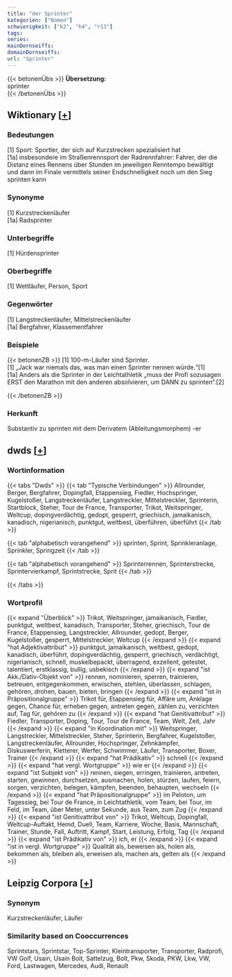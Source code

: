 ```yaml
---
title: "der Sprinter"
kategorien: ["Nomen"]
schwierigkeit: ["k2", "h4", "r13"]
tags:
series:
mainDornseiffs:
domainDornseiffs:
url: "Sprinter"
---
```


{{< betonenÜbs >}}
**Übersetzung:**  
sprinter  
{{< /betonenÜbs >}}

## Wiktionary [[+](https://de.wiktionary.org/wiki/Sprinter)]

### Bedeutungen
[1] Sport: Sportler, der sich auf Kurzstrecken spezialisiert hat  
[1a] insbesondere im Straßenrennsport der Radrennfahrer: Fahrer, der die Distanz eines Rennens über Stunden im jeweiligen Renntempo bewältigt und dann im Finale vermittels seiner Endschnelligkeit noch um den Sieg sprinten kann  

### Synonyme
[1] Kurzstreckenläufer  
[1a] Radsprinter  

### Unterbegriffe
[1] Hürdensprinter  

### Oberbegriffe
[1] Wettläufer, Person, Sport  

### Gegenwörter
[1] Langstreckenläufer, Mittelstreckenläufer  
[1a] Bergfahrer, Klassementfahrer  

### Beispiele
{{< betonenZB >}}
[1] 100-m-Läufer sind Sprinter.  
[1] „Jack war niemals das, was man einen Sprinter nennen würde.“[1]  
[1a] Anders als die Sprinter in der Leichtathletik „muss der Profi sozusagen ERST den Marathon mit den anderen absolvieren, um DANN zu sprinten“.[2]  

{{< /betonenZB >}}
### Herkunft
Substantiv zu sprinten mit dem Derivatem (Ableitungsmorphem) -er  



## dwds [[+](https://www.dwds.de/wb/Sprinter)]

### Wortinformation
{{< tabs "Dwds" >}}
{{< tab "Typische Verbindungen" >}}
Allrounder, Berger, Bergfahrer, Dopingfall, Etappensieg, Fiedler, Hochspringer, Kugelstoßer, Langstreckenläufer, Langstreckler, Mittelstreckler, Sprinterin, Startblock, Steher, Tour de France, Transporter, Trikot, Weitspringer, Weltcup, dopingverdächtig, gedopt, gesperrt, griechisch, jamaikanisch, kanadisch, nigerianisch, punktgut, weltbest, überführen, überführt
{{< /tab >}}

{{< tab "alphabetisch vorangehend" >}}
sprinten, Sprint, Sprinkleranlage, Sprinkler, Springzeit
{{< /tab >}}

{{< tab "alphabetisch vorangehend" >}}
Sprinterrennen, Sprinterstrecke, Sprintervierkampf, Sprintstrecke, Sprit
{{< /tab >}}

{{< /tabs >}}

### Wortprofil
{{< expand "Überblick" >}} Trikot, Weitspringer, jamaikanisch, Fiedler, punktgut, weltbest, kanadisch, Transporter, Steher, griechisch, Tour de France, Etappensieg, Langstreckler, Allrounder, gedopt, Berger, Kugelstoßer, gesperrt, Mittelstreckler, Weltcup {{< /expand >}}
{{< expand "hat Adjektivattribut" >}} punktgut, jamaikanisch, weltbest, gedopt, kanadisch, überführt, dopingverdächtig, gesperrt, griechisch, verdächtigt, nigerianisch, schnell, muskelbepackt, überragend, exzellent, getestet, talentiert, erstklassig, bullig, usbekisch {{< /expand >}}
{{< expand "ist Akk./Dativ-Objekt von" >}} rennen, nominieren, sperren, trainieren, betreuen, entgegenkommen, erwischen, stehlen, überlassen, schlagen, gehören, drohen, bauen, bieten, bringen {{< /expand >}}
{{< expand "ist in Präpositionalgruppe" >}} Trikot für, Etappensieg für, Affäre um, Anklage gegen, Chance für, erheben gegen, antreten gegen, zählen zu, verzichten auf, Tag für, gehören zu {{< /expand >}}
{{< expand "hat Genitivattribut" >}} Fiedler, Transporter, Doping, Tour, Tour de France, Team, Welt, Zeit, Jahr {{< /expand >}}
{{< expand "in Koordination mit" >}} Weitspringer, Langstreckler, Mittelstreckler, Steher, Sprinterin, Bergfahrer, Kugelstoßer, Langstreckenläufer, Allrounder, Hochspringer, Zehnkämpfer, Diskuswerferin, Kletterer, Werfer, Schwimmer, Läufer, Transporter, Boxer, Trainer {{< /expand >}}
{{< expand "hat Prädikativ" >}} schnell {{< /expand >}}
{{< expand "hat vergl. Wortgruppe" >}} wie er {{< /expand >}}
{{< expand "ist Subjekt von" >}} rennen, siegen, erringen, trainieren, antreten, starten, gewinnen, durchsetzen, ausmachen, holen, stürzen, laufen, feiern, sorgen, verzichten, belegen, kämpfen, beenden, behaupten, wechseln {{< /expand >}}
{{< expand "hat Präpositionalgruppe" >}} im Peloton, um Tagessieg, bei Tour de France, in Leichtathletik, vom Team, bei Tour, im Feld, im Team, über Meter, unter Sekunde, aus Team, zum Zug {{< /expand >}}
{{< expand "ist Genitivattribut von" >}} Trikot, Weltcup, Dopingfall, Weltcup-Auftakt, Hemd, Duell, Team, Karriere, Woche, Basis, Mannschaft, Trainer, Stunde, Fall, Auftritt, Kampf, Start, Leistung, Erfolg, Tag {{< /expand >}}
{{< expand "ist Prädikativ von" >}} ich, er {{< /expand >}}
{{< expand "ist in vergl. Wortgruppe" >}} Qualität als, beweisen als, holen als, bekommen als, bleiben als, erweisen als, machen als, gelten als {{< /expand >}}

## Leipzig Corpora [[+](https://corpora.uni-leipzig.de/en/res?word=Sprinter&corpusId=deu_newscrawl-public_2018)]


### Synonym
Kurzstreckenläufer, Läufer


### Similarity based on Cooccurrences
Sprintstars, Sprintstar, Top-Sprinter, Kleintransporter, Transporter, Radprofi, VW Golf, Usain, Usain Bolt, Sattelzug, Bolt, Pkw, Skoda, PKW, Lkw, VW, Ford, Lastwagen, Mercedes, Audi, Renault

